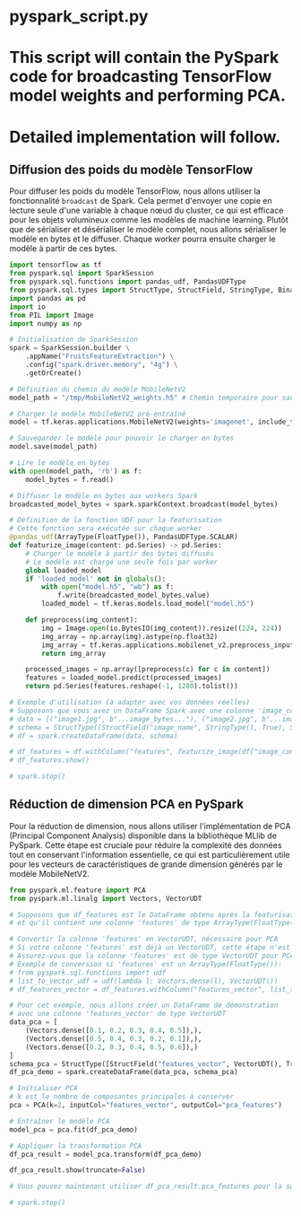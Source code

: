 # pyspark_script.py

# This script will contain the PySpark code for broadcasting TensorFlow model weights and performing PCA.
# Detailed implementation will follow.




## Diffusion des poids du modèle TensorFlow

Pour diffuser les poids du modèle TensorFlow, nous allons utiliser la fonctionnalité `broadcast` de Spark. Cela permet d'envoyer une copie en lecture seule d'une variable à chaque nœud du cluster, ce qui est efficace pour les objets volumineux comme les modèles de machine learning. Plutôt que de sérialiser et désérialiser le modèle complet, nous allons sérialiser le modèle en bytes et le diffuser. Chaque worker pourra ensuite charger le modèle à partir de ces bytes.

```python
import tensorflow as tf
from pyspark.sql import SparkSession
from pyspark.sql.functions import pandas_udf, PandasUDFType
from pyspark.sql.types import StructType, StructField, StringType, BinaryType, ArrayType, FloatType
import pandas as pd
import io
from PIL import Image
import numpy as np

# Initialisation de SparkSession
spark = SparkSession.builder \
    .appName("FruitsFeatureExtraction") \
    .config("spark.driver.memory", "4g") \
    .getOrCreate()

# Définition du chemin du modèle MobileNetV2
model_path = "/tmp/MobileNetV2_weights.h5" # Chemin temporaire pour sauvegarder le modèle

# Charger le modèle MobileNetV2 pré-entraîné
model = tf.keras.applications.MobileNetV2(weights='imagenet', include_top=False, input_shape=(224, 224, 3))

# Sauvegarder le modèle pour pouvoir le charger en bytes
model.save(model_path)

# Lire le modèle en bytes
with open(model_path, 'rb') as f:
    model_bytes = f.read()

# Diffuser le modèle en bytes aux workers Spark
broadcasted_model_bytes = spark.sparkContext.broadcast(model_bytes)

# Définition de la fonction UDF pour la featurisation
# Cette fonction sera exécutée sur chaque worker
@pandas_udf(ArrayType(FloatType()), PandasUDFType.SCALAR)
def featurize_image(content: pd.Series) -> pd.Series:
    # Charger le modèle à partir des bytes diffusés
    # Le modèle est chargé une seule fois par worker
    global loaded_model
    if 'loaded_model' not in globals():
        with open("model.h5", "wb") as f:
            f.write(broadcasted_model_bytes.value)
        loaded_model = tf.keras.models.load_model("model.h5")

    def preprocess(img_content):
        img = Image.open(io.BytesIO(img_content)).resize((224, 224))
        img_array = np.array(img).astype(np.float32)
        img_array = tf.keras.applications.mobilenet_v2.preprocess_input(img_array)
        return img_array

    processed_images = np.array([preprocess(c) for c in content])
    features = loaded_model.predict(processed_images)
    return pd.Series(features.reshape(-1, 1280).tolist())

# Exemple d'utilisation (à adapter avec vos données réelles)
# Supposons que vous avez un DataFrame Spark avec une colonne 'image_content' contenant les bytes des images
# data = [("image1.jpg", b"...image_bytes..."), ("image2.jpg", b"...image_bytes...")]
# schema = StructType([StructField("image_name", StringType(), True), StructField("image_content", BinaryType(), True)])
# df = spark.createDataFrame(data, schema)

# df_features = df.withColumn("features", featurize_image(df["image_content"]))
# df_features.show()

# spark.stop()
```

## Réduction de dimension PCA en PySpark

Pour la réduction de dimension, nous allons utiliser l'implémentation de PCA (Principal Component Analysis) disponible dans la bibliothèque MLlib de PySpark. Cette étape est cruciale pour réduire la complexité des données tout en conservant l'information essentielle, ce qui est particulièrement utile pour les vecteurs de caractéristiques de grande dimension générés par le modèle MobileNetV2.

```python
from pyspark.ml.feature import PCA
from pyspark.ml.linalg import Vectors, VectorUDT

# Supposons que df_features est le DataFrame obtenu après la featurisation,
# et qu'il contient une colonne 'features' de type ArrayType(FloatType())

# Convertir la colonne 'features' en VectorUDT, nécessaire pour PCA
# Si votre colonne 'features' est déjà un VectorUDT, cette étape n'est pas nécessaire.
# Assurez-vous que la colonne 'features' est de type VectorUDT pour PCA.
# Exemple de conversion si 'features' est un ArrayType(FloatType()):
# from pyspark.sql.functions import udf
# list_to_vector_udf = udf(lambda l: Vectors.dense(l), VectorUDT())
# df_features_vector = df_features.withColumn("features_vector", list_to_vector_udf(df_features["features"]))

# Pour cet exemple, nous allons créer un DataFrame de démonstration
# avec une colonne 'features_vector' de type VectorUDT
data_pca = [
    (Vectors.dense([0.1, 0.2, 0.3, 0.4, 0.5]),),
    (Vectors.dense([0.5, 0.4, 0.3, 0.2, 0.1]),),
    (Vectors.dense([0.2, 0.3, 0.4, 0.5, 0.6]),)
]
schema_pca = StructType([StructField("features_vector", VectorUDT(), True)])
df_pca_demo = spark.createDataFrame(data_pca, schema_pca)

# Initialiser PCA
# k est le nombre de composantes principales à conserver
pca = PCA(k=2, inputCol="features_vector", outputCol="pca_features")

# Entraîner le modèle PCA
model_pca = pca.fit(df_pca_demo)

# Appliquer la transformation PCA
df_pca_result = model_pca.transform(df_pca_demo)

df_pca_result.show(truncate=False)

# Vous pouvez maintenant utiliser df_pca_result.pca_features pour la suite de votre analyse.

# spark.stop()
```


